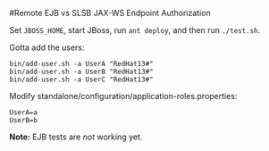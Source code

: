 #Remote EJB vs SLSB JAX-WS Endpoint Authorization

Set `JBOSS_HOME`, start JBoss, run `ant deploy`, and then run `./test.sh`.

Gotta add the users:

```
bin/add-user.sh -a UserA "RedHat13#"
bin/add-user.sh -a UserB "RedHat13#"
bin/add-user.sh -a UserC "RedHat13#"
```

Modify standalone/configuration/application-roles.properties:

```
UserA=a
UserB=b
```

**Note:** EJB tests are *not* working yet.
